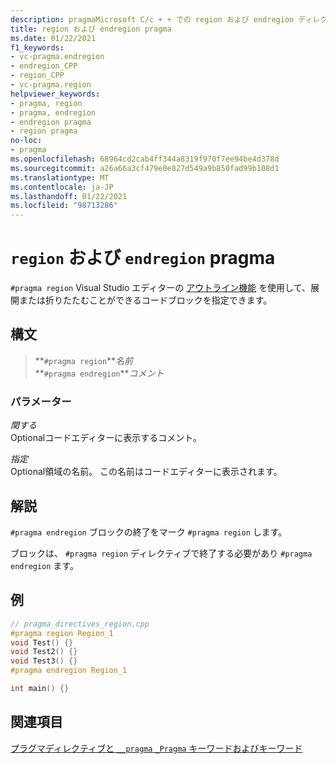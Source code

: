 ```yaml
---
description: pragmaMicrosoft C/c + + での region および endregion ディレクティブの詳細については、こちらを参照してください。
title: region および endregion pragma
ms.date: 01/22/2021
f1_keywords:
- vc-pragma.endregion
- endregion_CPP
- region_CPP
- vc-pragma.region
helpviewer_keywords:
- pragma, region
- pragma, endregion
- endregion pragma
- region pragma
no-loc:
- pragma
ms.openlocfilehash: 68964cd2cab4ff344a8319f970f7ee94be4d378d
ms.sourcegitcommit: a26a66a3cf479e0e827d549a9b850fad99b108d1
ms.translationtype: MT
ms.contentlocale: ja-JP
ms.lasthandoff: 01/22/2021
ms.locfileid: "98713286"
---
```

# <a name="region-and-endregion-no-locpragma"></a>`region` および `endregion` pragma

`#pragma region` Visual Studio エディターの [アウトライン機能](/visualstudio/ide/outlining) を使用して、展開または折りたたむことができるコードブロックを指定できます。

## <a name="syntax"></a>構文

> **`#pragma region`***名前*\
> **`#pragma endregion`***コメント*

### <a name="parameters"></a>パラメーター

*関する*\
Optionalコードエディターに表示するコメント。

*指定*\
Optional領域の名前。 この名前はコードエディターに表示されます。

## <a name="remarks"></a>解説

`#pragma endregion` ブロックの終了をマーク `#pragma region` します。

ブロックは、 `#pragma region` ディレクティブで終了する必要があり `#pragma endregion` ます。

## <a name="example"></a>例

```cpp
// pragma_directives_region.cpp
#pragma region Region_1
void Test() {}
void Test2() {}
void Test3() {}
#pragma endregion Region_1

int main() {}
```

## <a name="see-also"></a>関連項目

[プラグマディレクティブと `__pragma` `_Pragma` キーワードおよびキーワード](./pragma-directives-and-the-pragma-keyword.md)
